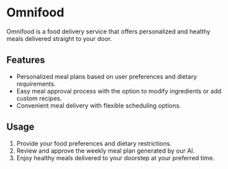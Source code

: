 # Omnifood

Omnifood is a food delivery service that offers personalized and healthy meals delivered straight to your door.

## Features

- Personalized meal plans based on user preferences and dietary requirements.
- Easy meal approval process with the option to modify ingredients or add custom recipes.
- Convenient meal delivery with flexible scheduling options.

## Usage

1. Provide your food preferences and dietary restrictions.
2. Review and approve the weekly meal plan generated by our AI.
3. Enjoy healthy meals delivered to your doorstep at your preferred time.
